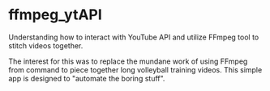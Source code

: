 # ffmpeg_ytAPI
Understanding how to interact with YouTube API and utilize FFmpeg tool to stitch videos together.

The interest for this was to replace the mundane work of using FFmpeg from command to piece together long volleyball training videos. This simple app is designed to "automate the boring stuff".
